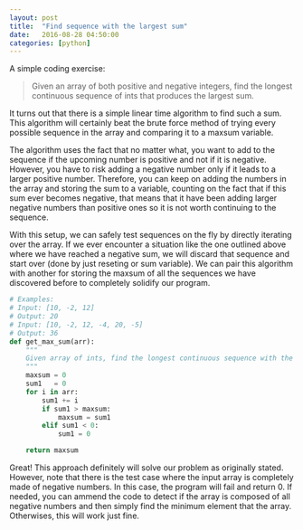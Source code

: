 ```yaml
---
layout: post
title:  "Find sequence with the largest sum"
date:   2016-08-28 04:50:00
categories: [python]
---
```


A simple coding exercise: 

>Given an array of both positive and negative integers, find the longest continuous sequence of ints that produces the largest sum.

It turns out that there is a simple linear time algorithm to find such a sum. This algorithm will certainly beat the brute force method of trying every possible sequence in the array and comparing it to a maxsum variable.

The algorithm uses the fact that no matter what, you want to add to the sequence if the upcoming number is positive and not if it is negative. However, you have to risk adding a negative number only if it leads to a larger positive number. Therefore, you can keep on adding the numbers in the array and storing the sum to a variable, counting on the fact that if this sum ever becomes negative, that means that it have been adding larger negative numbers than positive ones so it is not worth continuing to the sequence.

With this setup, we can safely test sequences on the fly by directly iterating over the array. If we ever encounter a situation like the one outlined above where we have reached a negative sum, we will discard that sequence and start over (done by just reseting or sum variable). We can pair this algorithm with another for storing the maxsum of all the sequences we have discovered before to completely solidify our program.

```python
# Examples:
# Input: [10, -2, 12]
# Output: 20
# Input: [10, -2, 12, -4, 20, -5]
# Output: 36
def get_max_sum(arr):
    """
    Given array of ints, find the longest continuous sequence with the largest sum
    """
    maxsum = 0
    sum1   = 0
    for i in arr:
        sum1 += i
        if sum1 > maxsum:
            maxsum = sum1
        elif sum1 < 0:
            sum1 = 0

    return maxsum
```

Great! This approach definitely will solve our problem as originally stated. However, note that there is the test case where the input array is completely made of negative numbers. In this case, the program will fail and return 0. If needed, you can ammend the code to detect if the array is composed of all negative numbers and then simply find the minimum element that the array. Otherwises, this will work just fine.
